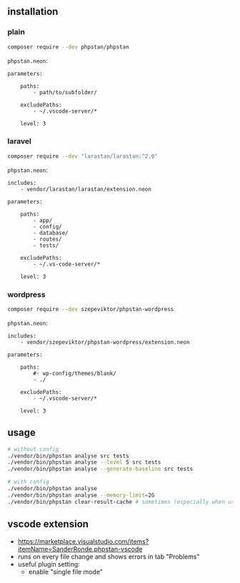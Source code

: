 ## installation

### plain

```sh
composer require --dev phpstan/phpstan
```

`phpstan.neon`:

```neon
parameters:

    paths:
        - path/to/subfolder/

    excludePaths:
        - ~/.vscode-server/*

    level: 3
```

### laravel

```sh
composer require --dev "larastan/larastan:^2.0"
```

`phpstan.neon`:

```neon
includes:
    - vendor/larastan/larastan/extension.neon

parameters:

    paths:
        - app/
        - config/
        - database/
        - routes/
        - tests/

    excludePaths:
        - ~/.vs-code-server/*

    level: 3
```

### wordpress

```sh
composer require --dev szepeviktor/phpstan-wordpress
```

`phpstan.neon`:

```neon
includes:
    - vendor/szepeviktor/phpstan-wordpress/extension.neon

parameters:

    paths:
        #- wp-config/themes/blank/
        - ./

    excludePaths:
        - ~/.vscode-server/*

    level: 3
```

## usage

```sh
# without config
./vendor/bin/phpstan analyse src tests
./vendor/bin/phpstan analyse --level 5 src tests
./vendor/bin/phpstan analyse --generate-baseline src tests

# with config
./vendor/bin/phpstan analyse
./vendor/bin/phpstan analyse --memory-limit=2G
./vendor/bin/phpstan clear-result-cache # sometimes (especially when using wsl, the cache gets stale and changes don't reflext)
```

## vscode extension

- https://marketplace.visualstudio.com/items?itemName=SanderRonde.phpstan-vscode
- runs on every file change and shows errors in tab "Problems"
- useful plugin setting:
	- enable "single file mode"
